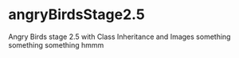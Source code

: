 # angryBirdsStage2.5
Angry Birds stage 2.5 with Class Inheritance and Images
something something something hmmm